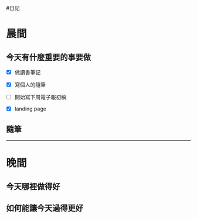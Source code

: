 #日記 
# 晨間

## 今天有什麼重要的事要做
- [x] 做讀書筆記
- [x] 寫個人的隨筆
- [ ] 開始寫下周電子報初稿
- [x] landing page


## 隨筆

---

# 晚間

## 今天哪裡做得好

## 如何能讓今天過得更好